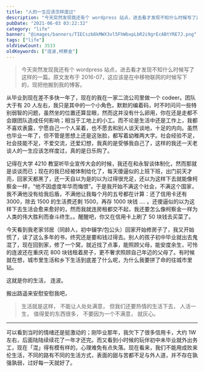```yaml
---
title: "人的一生应该怎样度过"
description: "今天突然发现我还有个 wordpress 站点，进去看才发现不知什么时候写了这样的一篇。这应该是在中移物联网的时候写下的，现把他搬到我的 Blog。"
pubDate: "2021-06-03 03:22:32"
category: "life"
banner: "@images/banners/TIECszb8kMWX3vl5FhWbxpLbR2i9grEcABtYRE7J.png"
tags: ["life"]
oldViewCount: 3533
oldKeywords: ["连波,柯察金"]
---
```


> 今天突然发现我还有个 wordpress 站点，进去看才发现不知什么时候写了这样的一篇。原文发布于 2016-07，这应该是在中移物联网的时候写下的，现把他搬到我的博客。

从毕业到现在差不多快一年了，现在的我在一家二流公司里做一个 codeer。团队大于有 20 人左右，我只是其中的一个小角色，默默的编着码，时不时问问一些特别弱智的问题，虽然坐的位置还算显眼，然而这并没有什么卵用，你在还是走都不会跟团队造成任何影响；相当于工地上的小工。而不论是生活中还是工作上，我都不喜欢表露，宁愿自己一个人呆着，也不愿去和别人谈天谈地，十足的内向。虽然也毕业一年了，但不管是思想上还是这张脸，都写着幼稚两大字。社会经验不足，社会技能不足，不爱交流，还爱幻想，我真的是受够我自己了，这样的我还一天老谈人的一生应该怎样度过，真的是日乐购了。

记得在大学 4210 教室听毕业宣传大会的时候，我还在和永智谈体制化，然而那就是谈谈而已；现在的我已经被体制给化了，每天傻逼似的上班下班，出门前天才亮，回家天都黑了，还一天自以为是的以为过得很充足，还以为这样下去就能像柯察金一样，“他不因虚度年华而悔恨”。于是我开始不满这个社会，不满这个国家，我不满他没有给我后盾，不满他让我每个月的五号都在计算：还了信用卡还有 3000，除去 1500 的生活费还剩 1500，再存 1000 块钱 …. 。还傻逼似的以为这样下去生活会愈来愈好的，然而我就连房租都交不起，我还要怎么像柯察金一样为人类的伟大胜利而奋斗终生。。醒醒吧，你又在信用卡上刷了 50 块钱去买菜了。

今天看到我老家邻居（同龄人，初中辍学/包公头）回家开始修房子了，我又开始慌了，读了这么多年的书，终究还是要和钱过得去。别人的孩子初中毕业就出去鬼混了，现在回到家，修了一个窝，就近找了点事，能照顾父母，能安度余生，可怜的连波还在重庆花 800 块钱租着房子，更不奢求照顾自己年迈的父母了。有时候就在想，城市里生活和乡下生活到底差了什么呢，为什么我要拼了命的往城市里钻。

这就是你的生活， 连波。

搬出路遥来安慰安慰我吧，

> 生活就是这样， 不能让人处处满意， 但我们还要热情的生活下去， 人活一生， 值得爱的东西很多， 不要因为一个不满意， 就灰心。
> 

------
可以看到当时的情绪还是挺激动的；刚毕业那年，我欠下了很多信用卡，大约 1W 左右，后面陆陆续续花了一年才还完。而又看到小时候的玩伴初中未毕业就外出务工，现在「混」得有模有样的，心理难免有点失落。现在看来，我们不能用成败来伦生活，不同的路有不同的生活方式，表面的甜与苦都不足与外人道，并不存在孰强孰弱，过好每一天就好了。
